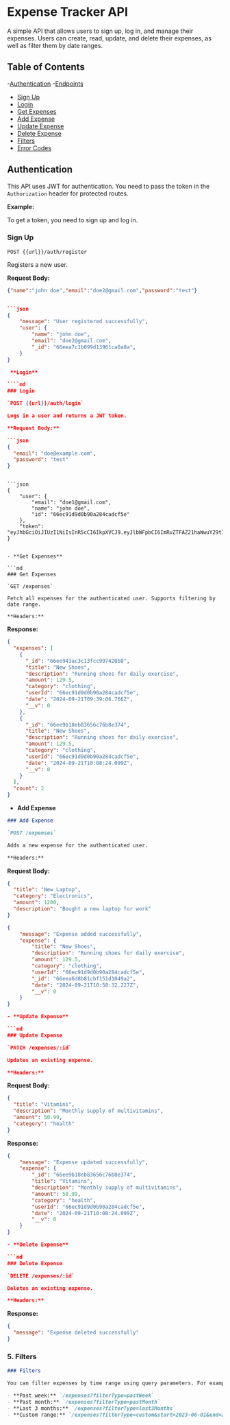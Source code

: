 # Expense Tracker API

A simple API that allows users to sign up, log in, and manage their expenses. Users can create, read, update, and delete their expenses, as well as filter them by date ranges.

## Table of Contents

-[Authentication](#authentication) -[Endpoints](#endpoints)

- [Sign Up](#sign-up)
- [Login](#login)
- [Get Expenses](#get-expenses)
- [Add Expense](#add-expense)
- [Update Expense](#update-expense)
- [Delete Expense](#delete-expense)
- [Filters](#filters)
- [Error Codes](#error-codes)

## Authentication

This API uses JWT for authentication. You need to pass the token in the `Authorization` header for protected routes.

**Example:**

To get a token, you need to sign up and log in.

### Sign Up

`POST {{url}}/auth/register`

Registers a new user.

**Request Body:**

`````json
{"name":"john doe","email":"doe2@gmail.com","password":"test"}


```json
{
    "message": "User registered successfully",
    "user": {
        "name": "john doe",
        "email": "doe2@gmail.com",
        "_id": "66eea7c1b099d13961ca0a8a",
    }
}

 **Login**

````md
### Login

`POST {{url}}/auth/login`

Logs in a user and returns a JWT token.

**Request Body:**

```json
{
  "email": "doe@example.com",
  "password": "test"
}
`````

````

```json
{
    "user": {
        "email": "doe1@gmail.com",
        "name": "john doe",
        "id": "66ec91d9d0b90a284cadcf5e"
    },
    "token": "eyJhbGciOiJIUzI1NiIsInR5cCI6IkpXVCJ9.eyJlbWFpbCI6ImRvZTFAZ21haWwuY29tIiwibmFtZSI6ImpvaG4gZG9lIiwiaWQiOiI2NmVjOTFkOWQwYjkwYTI4NGNhZGNmNWUiLCJpYXQiOjE3MjY5MTE1MjcsImV4cCI6MTcyNjk5NzkyN30.02EBDG7VqcNa5v35AMrQJSoSYm_ruGfOxrnZSwCrsw4"
}


- **Get Expenses**

```md
### Get Expenses

`GET /expenses`

Fetch all expenses for the authenticated user. Supports filtering by date range.

**Headers:**
````

**Response:**

```json
{
  "expenses": [
    {
      "_id": "66ee943ac3c13fcc997420b8",
      "title": "New Shoes",
      "description": "Running shoes for daily exercise",
      "amount": 129.5,
      "category": "clothing",
      "userId": "66ec91d9d0b90a284cadcf5e",
      "date": "2024-09-21T09:39:06.766Z",
      "__v": 0
    },
    {
      "_id": "66ee9b18eb83656c76b8e374",
      "title": "New Shoes",
      "description": "Running shoes for daily exercise",
      "amount": 129.5,
      "category": "clothing",
      "userId": "66ec91d9d0b90a284cadcf5e",
      "date": "2024-09-21T10:08:24.099Z",
      "__v": 0
    }
  ],
  "count": 2
}
```

- **Add Expense**

```md
### Add Expense

`POST /expenses`

Adds a new expense for the authenticated user.

**Headers:**
```

**Request Body:**

```json
{
  "title": "New Laptop",
  "category": "Electronics",
  "amount": 1200,
  "description": "Bought a new laptop for work"
}
```

````json
{
    "message": "Expense added successfully",
    "expense": {
        "title": "New Shoes",
        "description": "Running shoes for daily exercise",
        "amount": 129.5,
        "category": "clothing",
        "userId": "66ec91d9d0b90a284cadcf5e",
        "_id": "66eea6d8b81cbf151d1049a2",
        "date": "2024-09-21T10:58:32.227Z",
        "__v": 0
    }
}

- **Update Expense**

```md
### Update Expense

`PATCH /expenses/:id`

Updates an existing expense.

**Headers:**
````

**Request Body:**

```json
{
  "title": "Vitamins",
  "description": "Monthly supply of multivitamins",
  "amount": 50.99,
  "category": "health"
}
```

**Response:**

````json
{
    "message": "Expense updated successfully",
    "expense": {
        "_id": "66ee9b18eb83656c76b8e374",
        "title": "Vitamins",
        "description": "Monthly supply of multivitamins",
        "amount": 50.99,
        "category": "health",
        "userId": "66ec91d9d0b90a284cadcf5e",
        "date": "2024-09-21T10:08:24.099Z",
        "__v": 0
    }
}

- **Delete Expense**

```md
### Delete Expense

`DELETE /expenses/:id`

Deletes an existing expense.

**Headers:**
````

**Response:**

```json
{
  "message": "Expense deleted successfully"
}
```

### 5. **Filters**

```md
### Filters

You can filter expenses by time range using query parameters. For example:

- **Past week:** `/expenses?filterType=pastWeek`
- **Past month:** `/expenses?filterType=pastMonth`
- **Last 3 months:** `/expenses?filterType=last3Months`
- **Custom range:** `/expenses?filterType=custom&start=2023-06-01&end=2023-06-30`
```

